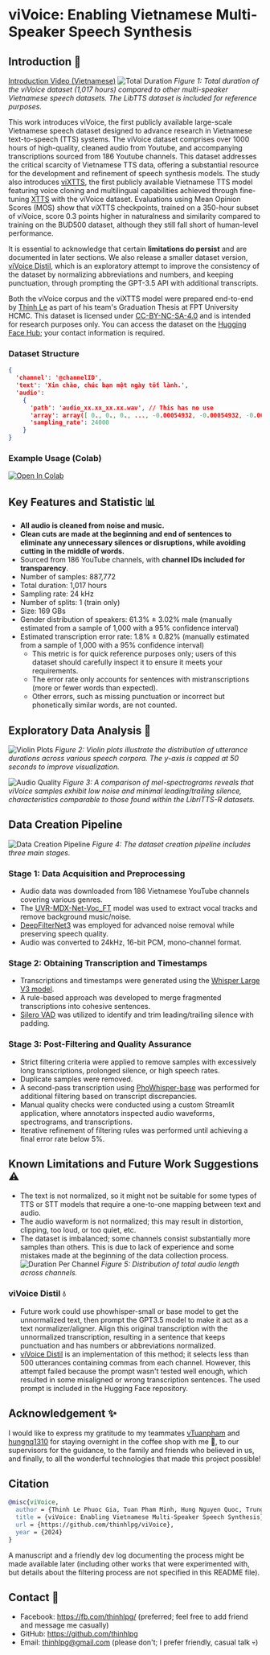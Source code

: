 # viVoice: Enabling Vietnamese Multi-Speaker Speech Synthesis

## Introduction 👋

[Introduction Video  (Vietnamese)](https://youtu.be/NVwgvTiIRCM)
![Total Duration](assets/viVoice-total-duration.png)
*Figure 1: Total duration of the viVoice dataset (1,017 hours) compared to other multi-speaker Vietnamese speech datasets. The LibTTS dataset is included for reference purposes.*

This work introduces viVoice, the first publicly available large-scale Vietnamese speech dataset designed to advance research in Vietnamese text-to-speech (TTS) systems. The viVoice dataset comprises over 1000 hours of high-quality, cleaned audio from Youtube, and accompanying transcriptions sourced from 186 Youtube channels. This dataset addresses the critical scarcity of Vietnamese TTS data, offering a substantial resource for the development and refinement of speech synthesis models. The study also introduces [viXTTS](https://github.com/thinhlpg/vixtts-demo/), the first publicly available Vietnamese TTS model featuring voice cloning and multilingual capabilities achieved through fine-tuning [XTTS](https://huggingface.co/coqui/XTTS-v2) with the viVoice dataset. Evaluations using Mean Opinion Scores (MOS) show that viXTTS checkpoints, trained on a 350-hour subset of viVoice, score 0.3 points higher in naturalness and similarity compared to training on the BUD500 dataset, although they still fall short of human-level performance.

It is essential to acknowledge that certain **limitations do persist** and are documented in later sections. We also release a smaller dataset version, [viVoice Distil](https://huggingface.co/datasets/thinhlpg/vivoice-distil), which is an exploratory attempt to improve the consistency of the dataset by normalizing abbreviations and numbers, and keeping punctuation, through prompting the GPT-3.5 API with additional transcripts.

Both the viVoice corpus and the viXTTS model were prepared end-to-end by [Thinh Le](https://www.facebook.com/thinhlpg/) as part of his team's Graduation Thesis at FPT University HCMC. This dataset is licensed under [CC-BY-NC-SA-4.0](https://spdx.org/licenses/CC-BY-NC-SA-4.0) and is intended for research purposes only. You can access the dataset on the [Hugging Face Hub](https://huggingface.co/datasets/capleaf/viVoice); your contact information is required.

### Dataset Structure

```json
{
  'channel': '@channelID',
  'text': 'Xin chào, chúc bạn một ngày tốt lành.',
  'audio': 
    {
      'path': 'audio_xx.xx_xx.xx.wav', // This has no use
      'array': array([ 0., 0., 0., ..., -0.00054932, -0.00054932, -0.00057983]),
      'sampling_rate': 24000
    }
}
```

### Example Usage (Colab)

[![Open In Colab](https://colab.research.google.com/assets/colab-badge.svg)](https://colab.research.google.com/drive/15-8kQ0QrZONIjYuKl__m_XyiqBZmoQa6?usp=sharing)

## Key Features and Statistic 📊

- **All audio is cleaned from noise and music.**
- **Clean cuts are made at the beginning and end of sentences to eliminate any unnecessary silences or disruptions, while avoiding cutting in the middle of words.**
- Sourced from 186 YouTube channels, with **channel IDs included for transparency**.
- Number of samples: 887,772
- Total duration: 1,017 hours
- Sampling rate: 24 kHz
- Number of splits: 1 (train only)
- Size: 169 GBs
- Gender distribution of speakers: 61.3% ± 3.02% male (manually estimated from a sample of 1,000 with a 95% confidence interval)
- Estimated transcription error rate: 1.8% ± 0.82% (manually estimated from a sample of 1,000 with a 95% confidence interval)
    - This metric is for quick reference purposes only; users of this dataset should carefully inspect it to ensure it meets your requirements.
    - The error rate only accounts for sentences with mistranscriptions (more or fewer words than expected).
    - Other errors, such as missing punctuation or incorrect but phonetically similar words, are not counted.

## Exploratory Data Analysis 🔎

![Violin Plots](assets/viVoice-violinplot-duration.png)
*Figure 2: Violin plots illustrate the distribution of utterance durations across various speech corpora. The y-axis is capped at 50 seconds to improve visualization.*

![Audio Quality](assets/viVoice-compare-spectrograms.png)
*Figure 3: A comparison of mel-spectrograms reveals that viVoice samples exhibit low noise and minimal leading/trailing silence, characteristics comparable to those found within the LibriTTS-R datasets.*

## Data Creation Pipeline

![Data Creation Pipeline](assets/viVoice-datata-pipeline-v2.png)
*Figure 4: The dataset creation pipeline includes three main stages.*

### Stage 1: Data Acquisition and Preprocessing

- Audio data was downloaded from 186 Vietnamese YouTube channels covering various genres.
- The [UVR-MDX-Net-Voc_FT](https://mvsep.com/en/algorithms) model was used to extract vocal tracks and remove background music/noise.
- [DeepFilterNet3](https://github.com/Rikorose/DeepFilterNet) was employed for advanced noise removal while preserving speech quality.
- Audio was converted to 24kHz, 16-bit PCM, mono-channel format.

### Stage 2: Obtaining Transcription and Timestamps

- Transcriptions and timestamps were generated using the [Whisper Large V3 model](https://huggingface.co/openai/whisper-large-v3).
- A rule-based approach was developed to merge fragmented transcriptions into cohesive sentences.
- [Silero VAD](https://github.com/snakers4/silero-vad) was utilized to identify and trim leading/trailing silence with padding.

### Stage 3: Post-Filtering and Quality Assurance

- Strict filtering criteria were applied to remove samples with excessively long transcriptions, prolonged silence, or high speech rates.
- Duplicate samples were removed.
- A second-pass transcription using [PhoWhisper-base](https://github.com/VinAIResearch/PhoWhisper) was performed for additional filtering based on transcript discrepancies.
- Manual quality checks were conducted using a custom Streamlit application, where annotators inspected audio waveforms, spectrograms, and transcriptions.
- Iterative refinement of filtering rules was performed until achieving a final error rate below 5%.

## Known Limitations and Future Work Suggestions ⚠️

- The text is not normalized, so it might not be suitable for some types of TTS or STT models that require a one-to-one mapping between text and audio.
- The audio waveform is not normalized; this may result in distortion, clipping, too loud, or too quiet, etc.
- The dataset is imbalanced; some channels consist substantially more samples than others. This is due to lack of experience and some mistakes made at the beginning of the data collection process.
![Duration Per Channel](assets/viVoice-duration-per-channel.png)
*Figure 5: Distribution of total audio length across channels.*

### viVoice Distil 💧

- Future work could use phowhisper-small or base model to get the unnormalized text, then prompt the GPT3.5 model to make it act as a text normalizer/aligner. Align this original transcription with the unnormalized transcription, resulting in a sentence that keeps punctuation and has numbers or abbreviations normalized.
- [viVoice Distil](https://huggingface.co/datasets/thinhlpg/vivoice-distil) is an implementation of this method; it selects less than 500 utterances containing commas from each channel. However, this attempt failed because the prompt wasn't tested well enough, which resulted in some misaligned or wrong transcription sentences. The used prompt is included in the Hugging Face repository.

## Acknowledgement ✨

I would like to express my gratitude to my teammates [vTuanpham](https://github.com/vTuanpham) and [hungnq1310](https://github.com/hungnq1310) for staying overnight in the coffee shop with me 💖, to our supervisors for the guidance, to the family and friends who believed in us, and finally, to all the wonderful technologies that made this project possible!

## Citation

```bibtex
@misc{viVoice,
  author = {Thinh Le Phuoc Gia, Tuan Pham Minh, Hung Nguyen Quoc, Trung Nguyen Quoc, Vinh Truong Hoang},
  title = {viVoice: Enabling Vietnamese Multi-Speaker Speech Synthesis},
  url = {https://github.com/thinhlpg/viVoice},
  year = {2024}
}
```

A manuscript and a friendly dev log documenting the process might be made available later (including other works that were experimented with, but details about the filtering process are not specified in this README file).

## Contact 💬

- Facebook: <https://fb.com/thinhlpg/> (preferred; feel free to add friend and message me casually)
- GitHub: <https://github.com/thinhlpg>
- Email: <thinhlpg@gmail.com> (please don't; I prefer friendly, casual talk 💀)
